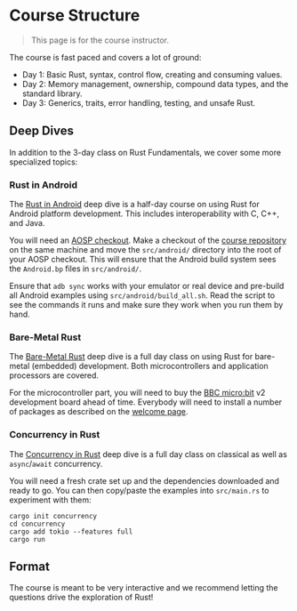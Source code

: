 # Course Structure

> This page is for the course instructor.

The course is fast paced and covers a lot of ground:

* Day 1: Basic Rust, syntax, control flow, creating and consuming values.
* Day 2: Memory management, ownership, compound data types, and the standard library.
* Day 3: Generics, traits, error handling, testing, and unsafe Rust.

## Deep Dives

In addition to the 3-day class on Rust Fundamentals, we cover some more
specialized topics:

### Rust in Android

The [Rust in Android](../android.md) deep dive is a half-day course on using Rust for
Android platform development. This includes interoperability with C, C++, and
Java.

You will need an [AOSP checkout][1]. Make a checkout of the [course
repository][2] on the same machine and move the `src/android/` directory into
the root of your AOSP checkout. This will ensure that the Android build system
sees the `Android.bp` files in `src/android/`.

Ensure that `adb sync` works with your emulator or real device and pre-build all
Android examples using `src/android/build_all.sh`. Read the script to see the
commands it runs and make sure they work when you run them by hand.

[1]: https://source.android.com/docs/setup/download/downloading
[2]: https://github.com/google/comprehensive-rust

### Bare-Metal Rust

The [Bare-Metal Rust](../bare-metal.md) deep dive is a full day class on using Rust for
bare-metal (embedded) development. Both microcontrollers and application
processors are covered.

For the microcontroller part, you will need to buy the [BBC
micro:bit](https://microbit.org/) v2 development board ahead of time. Everybody
will need to install a number of packages as described on the [welcome
page](../bare-metal.md).

### Concurrency in Rust

The [Concurrency in Rust](../concurrency.md) deep dive is a full day class on classical
as well as `async`/`await` concurrency.

You will need a fresh crate set up and the dependencies downloaded and ready to
go. You can then copy/paste the examples into `src/main.rs` to experiment with
them:

```shell
cargo init concurrency
cd concurrency
cargo add tokio --features full
cargo run
```

## Format

The course is meant to be very interactive and we recommend letting the
questions drive the exploration of Rust!
